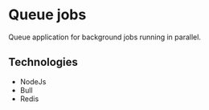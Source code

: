 # Queue jobs

Queue application for background jobs running in parallel.

## Technologies
* NodeJs
* Bull
* Redis
